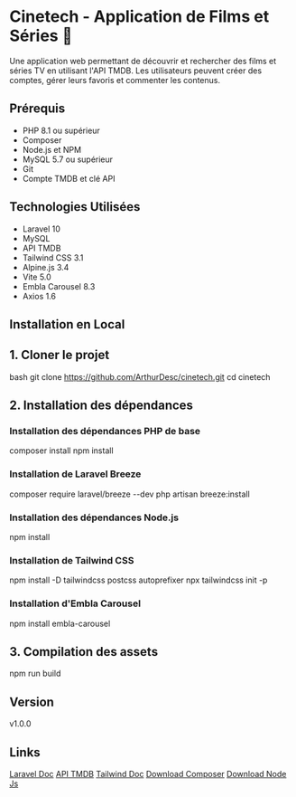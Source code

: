 # Cinetech - Application de Films et Séries :rocket:

Une application web permettant de découvrir et rechercher des films et séries TV en utilisant l'API TMDB. Les utilisateurs peuvent créer des comptes, gérer leurs favoris et commenter les contenus.

## Prérequis

- PHP 8.1 ou supérieur
- Composer
- Node.js et NPM
- MySQL 5.7 ou supérieur
- Git
- Compte TMDB et clé API

## Technologies Utilisées

- Laravel 10
- MySQL
- API TMDB
- Tailwind CSS 3.1
- Alpine.js 3.4
- Vite 5.0
- Embla Carousel 8.3
- Axios 1.6

## Installation en Local

## 1. Cloner le projet
bash
git clone https://github.com/ArthurDesc/cinetech.git
cd cinetech


## 2. Installation des dépendances

### Installation des dépendances PHP de base
composer install
npm install

### Installation de Laravel Breeze
composer require laravel/breeze --dev
php artisan breeze:install

### Installation des dépendances Node.js
npm install

### Installation de Tailwind CSS
npm install -D tailwindcss postcss autoprefixer
npx tailwindcss init -p

### Installation d'Embla Carousel
npm install embla-carousel

## 3. Compilation des assets
npm run build

## Version
v1.0.0

## Links
[Laravel Doc](https://laravel.com/docs/11.x)
[API TMDB](https://developer.themoviedb.org/reference/intro/getting-started)
[Tailwind Doc](https://tailwindcss.com/docs/installation)
[Download Composer](https://getcomposer.org/download/)
[Download Node Js](https://nodejs.org/en/learn/getting-started/how-to-install-nodejs)
